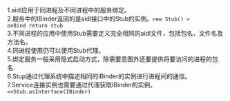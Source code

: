 1.aidl应用于同进程及不同进程中的服务绑定。 <br>
2.服务中的IBinder返回的是aidl接口中的Stub的实例。<code>new Stub() > onBind return stub</code> <br>
3.不同进程的应用中使用Stub需要定义完全相同的aidl文件，包括包名，文件名及方法名。<br>
4.同进程使用仍可以使用Stub代理。<br>
5.绑定服务一般采用隐式启动方式，除需要意图外还要提供将要访问的进程的包名.<br>
6.Stup通过代理系统中描述相同的IBinder的实例进行进程间的通信。<br>
7.Service连接实例也需要通过代理获取IBinder的实例。<code> <<Stub.asInterface(IBinder) </code>
